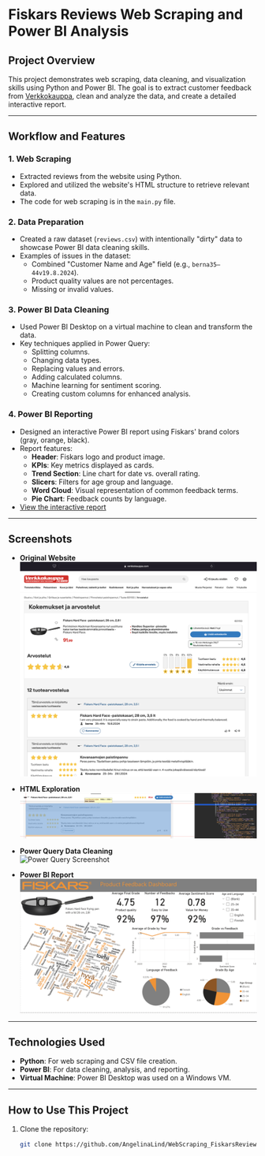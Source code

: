 # Fiskars Reviews Web Scraping and Power BI Analysis

## Project Overview
This project demonstrates web scraping, data cleaning, and visualization skills using Python and Power BI. The goal is to extract customer feedback from [Verkkokauppa](https://www.verkkokauppa.com/fi/product/601150/Fiskars-Hard-Face-paistokasari-26-cm-2-8-l/reviews), clean and analyze the data, and create a detailed interactive report.

---

## Workflow and Features

### 1. Web Scraping
- Extracted reviews from the website using Python.
- Explored and utilized the website's HTML structure to retrieve relevant data.
- The code for web scraping is in the `main.py` file.

### 2. Data Preparation
- Created a raw dataset (`reviews.csv`) with intentionally "dirty" data to showcase Power BI data cleaning skills.
- Examples of issues in the dataset:
  - Combined "Customer Name and Age" field (e.g., `berna35–44v19.8.2024`).
  - Product quality values are not percentages.
  - Missing or invalid values.

### 3. Power BI Data Cleaning
- Used Power BI Desktop on a virtual machine to clean and transform the data.
- Key techniques applied in Power Query:
  - Splitting columns.
  - Changing data types.
  - Replacing values and errors.
  - Adding calculated columns.
  - Machine learning for sentiment scoring.
  - Creating custom columns for enhanced analysis.

### 4. Power BI Reporting
- Designed an interactive Power BI report using Fiskars' brand colors (gray, orange, black).
- Report features:
  - **Header**: Fiskars logo and product image.
  - **KPIs**: Key metrics displayed as cards.
  - **Trend Section**: Line chart for date vs. overall rating.
  - **Slicers**: Filters for age group and language.
  - **Word Cloud**: Visual representation of common feedback terms.
  - **Pie Chart**: Feedback counts by language.
- [View the interactive report](https://app.powerbi.com/reportEmbed?reportId=f602685d-1d24-4c66-90d5-bc73da05d754&autoAuth=true&ctid=4d1a61d7-b6a5-4f64-8787-f074f87013ee)

---

## Screenshots
- **Original Website**  
  ![Website Screenshot](Screenshots/Screenshot_Website_Verkkokauppa.png)

- **HTML Exploration**  
  ![HTML Screenshot](Screenshots/Screenshot_html.png)

- **Power Query Data Cleaning**  
  ![Power Query Screenshot](Screenshots/Screenshot_Power_Query.png)

- **Power BI Report**  
  ![Power BI Report Screenshot](Screenshots/Screenshot_Power_BI_Report.png)

---

## Technologies Used
- **Python**: For web scraping and CSV file creation.
- **Power BI**: For data cleaning, analysis, and reporting.
- **Virtual Machine**: Power BI Desktop was used on a Windows VM.

---

## How to Use This Project
1. Clone the repository:
   ```bash
   git clone https://github.com/AngelinaLind/WebScraping_FiskarsReviews.git
